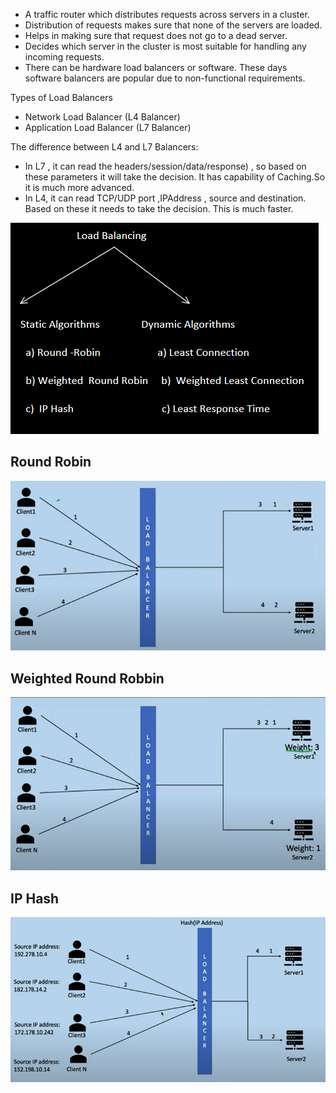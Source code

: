 * A traffic router which distributes requests across servers in a cluster.
* Distribution of requests makes sure that none of the servers are loaded.
* Helps in making sure that request does not go to a dead server.
* Decides which server in the cluster is most suitable for handling any incoming requests.
* There can be hardware load balancers or software. These days software balancers are popular due to non-functional requirements.

Types of Load Balancers

* Network Load Balancer (L4 Balancer)
* Application Load Balancer (L7 Balancer)

The difference between L4 and L7 Balancers:

* In L7 , it can read the headers/session/data/response) , so based on these parameters it will take the decision. It has capability of Caching.So it is much more advanced.
* In L4, it can read TCP/UDP port ,IPAddress , source and destination. Based on these it needs to take the decision. This is much faster.

![lbalgorithms.PNG](lbalgorithms.PNG)

## Round Robin

![roundrobbin.PNG](roundrobbin.PNG)

## Weighted Round Robbin
![weightedround.PNG](weightedround.PNG)

## IP Hash
![iphash.PNG](iphash.PNG)

